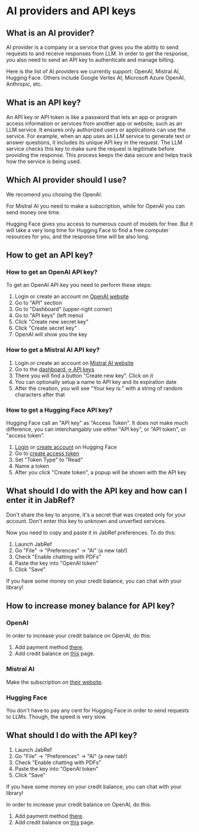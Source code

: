 # AI providers and API keys

## What is an AI provider?

AI provider is a company or a service that gives you the ability to send requests to and receive responses from LLM. In order to get the response, you also need to send an API key to authenticate and manage billing.

Here is the list of AI providers we currently support: OpenAI, Mistral AI, Hugging Face. Others include Google Vertex AI, Microsoft Azure OpenAI, Anthropic, etc.

## What is an API key?

An API key or API token is like a password that lets an app or program access information or services from another
app or website, such as an LLM service. It ensures only authorized users or applications can use
the service. For example, when an app uses an LLM service to generate text or answer questions, it includes its
unique API key in the request. The LLM service checks this key to make sure the request is legitimate before
providing the response. This process keeps the data secure and helps track how the service is being used.

## Which AI provider should I use?

We recomend you chosing the OpenAI.

For Mistral AI you need to make a subscription, while for OpenAI you can send money one time.

Hugging Face gives you access to numerous count of models for free. But it will take a very long time for Hugging Face to find a free computer resources for you, and the response time will be also long.

## How to get an API key?

### How to get an OpenAI API key?

To get an OpenAI API key you need to perform these steps:

1. Login or create an account on [OpenAI website](https://platform.openai.com/login?launch)
2. Go to "API" section
3. Go to "Dashboard" (upper-right corner)
4. Go to "API keys" (left menu)
5. Click "Create new secret key"
6. Click "Create secret key"
7. OpenAI will show you the key

### How to get a Mistral AI API key?

1. Login or create an account on [Mistral AI website](https://auth.mistral.ai/ui/login)
2. Go to the [dashboard -> API keys](https://console.mistral.ai/api-keys/)
3. There you will find a button "Create new key". Click on it
4. You can optionally setup a name to API key and its expiration date
5. After the creation, you will see "Your key is:" with a string of random characters after that

### How to get a Hugging Face API key?

Hugging Face call an "API key" as "Access Token". It does not make much difference, you can interchangably use either "API key", or "API token", or "access token".

1. [Login](https://huggingface.co/login) or [create account](https://huggingface.co/join) on Hugging Face
2. Go to [create access token](https://huggingface.co/settings/tokens/new?)
3. Set "Token Type" to "Read"
4. Name a token
5. After you click "Create token", a popup will be shown with the API key

## What should I do with the API key and how can I enter it in JabRef?

Don't share the key to anyone, it's a secret that was created only for your account. Don't enter this key to unknown and unverfied services.

Now you need to copy and paste it in JabRef preferences. To do this:

1. Launch JabRef
2. Go "File" -> "Preferences" -> "AI" (a new tab!)
3. Check "Enable chatting with PDFs"
3. Paste the key into "OpenAI token"
9. Click "Save"

If you have some money on your credit balance, you can chat with your library!

## How to increase money balance for API key?

### OpenAI

In order to increase your credit balance on OpenAI, do this:

1. Add payment method [there](https://platform.openai.com/settings/organization/billing/payment-methods).
2. Add credit balance on [this](https://platform.openai.com/settings/organization/billing/overview) page.

### Mistral AI

Make the subscription on [their website](https://console.mistral.ai/billing/subscribe/).

### Hugging Face

You don't have to pay any cent for Hugging Face in order to send requests to LLMs. Though, the speed is very slow.

## What should I do with the API key?

1. Launch JabRef
2. Go "File" -> "Preferences" -> "AI" (a new tab!)
3. Check "Enable chatting with PDFs"
3. Paste the key into "OpenAI token"
9. Click "Save"

If you have some money on your credit balance, you can chat with your library!

In order to increase your credit balance on OpenAI, do this:

1. Add payment method [there](https://platform.openai.com/settings/organization/billing/payment-methods).
2. Add credit balance on [this](https://platform.openai.com/settings/organization/billing/overview) page.

